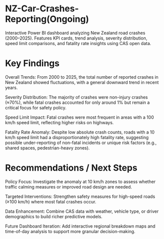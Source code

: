 # NZ-Car-Crashes-Reporting(Ongoing)
Interactive Power BI dashboard analyzing New Zealand road crashes (2000–2025). Features KPI cards, trend analysis, severity distribution, speed limit comparisons, and fatality rate insights using CAS open data.

# Key Findings

Overall Trends: From 2000 to 2025, the total number of reported crashes in New Zealand showed fluctuations, with a general downward trend in recent years.

Severity Distribution: The majority of crashes were non-injury crashes (≈70%), while fatal crashes accounted for only around 1% but remain a critical focus for safety policy.

Speed Limit Impact: Fatal crashes were most frequent in areas with a 100 km/h speed limit, reflecting higher risks on highways.

Fatality Rate Anomaly: Despite low absolute crash counts, roads with a 10 km/h speed limit had a disproportionately high fatality rate, suggesting possible under-reporting of non-fatal incidents or unique risk factors (e.g., shared spaces, pedestrian-heavy zones).

# Recommendations / Next Steps

Policy Focus: Investigate the anomaly at 10 km/h zones to assess whether traffic calming measures or improved road design are needed.

Targeted Interventions: Strengthen safety measures for high-speed roads (≥100 km/h) where most fatal crashes occur.

Data Enhancement: Combine CAS data with weather, vehicle type, or driver demographics to build richer predictive models.

Future Dashboard Iteration: Add interactive regional breakdown maps and time-of-day analysis to support more granular decision-making.
